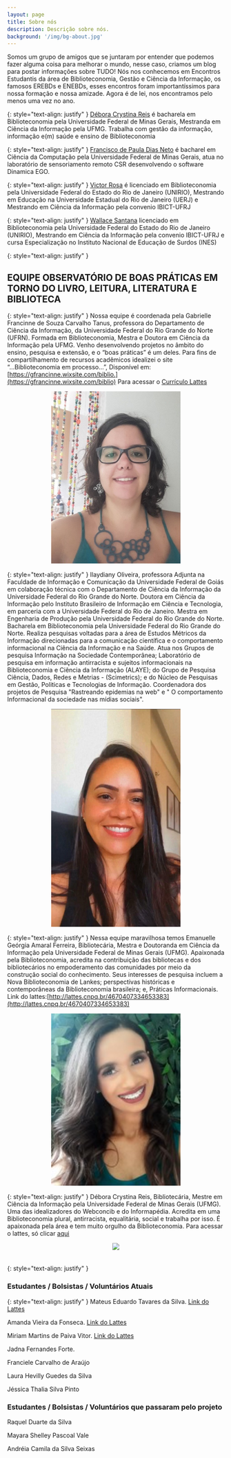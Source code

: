 ```yaml
---
layout: page
title: Sobre nós
description: Descrição sobre nós.
background: '/img/bg-about.jpg'
---
```


Somos um grupo de amigos que se juntaram por entender que podemos fazer alguma coisa para melhorar o mundo, nesse caso, criamos um blog para postar informações sobre TUDO! 
Nós nos conhecemos em Encontros Estudantis da área de Biblioteconomia, Gestão e Ciência da Informação, os famosos EREBDs e ENEBDs, esses encontros foram importantíssimos para nossa formação e nossa amizade. Agora é de lei, nos encontramos pelo menos uma vez no ano.

{: style="text-align: justify" }
[Débora Crystina Reis](http://lattes.cnpq.br/8991339927186146) é bacharela em Biblioteconomia pela Universidade Federal de Minas Gerais, Mestranda em Ciência da Informação pela UFMG. Trabalha com gestão da informação, informação e(m) saúde e ensino de Biblioteconomia

{: style="text-align: justify" }
[Francisco de Paula Dias Neto](http://lattes.cnpq.br/4018464616656797) é bacharel em Ciência da Computação pela Universidade Federal de Minas Gerais, atua no laboratório de sensoriamento remoto CSR desenvolvendo o software Dinamica EGO.

{: style="text-align: justify" }
[Victor Rosa](http://lattes.cnpq.br/4914431334459165) é licenciado em Biblioteconomia pela Universidade Federal do Estado do Rio de Janeiro (UNIRIO), Mestrando em Educação na Universidade Estadual do Rio de Janeiro (UERJ) e Mestrando em Ciência da Informação pela convenio IBICT-UFRJ

{: style="text-align: justify" }
[Wallace Santana](http://lattes.cnpq.br/5546721495967112) licenciado em Biblioteconomia pela Universidade Federal do Estado do Rio de Janeiro (UNIRIO), Mestrando em Ciência da Informação pela convenio IBICT-UFRJ e cursa Especialização no Instituto Nacional de Educação de Surdos (INES)

{: style="text-align: justify" }
## EQUIPE OBSERVATÓRIO DE BOAS PRÁTICAS EM TORNO DO LIVRO, LEITURA, LITERATURA E BIBLIOTECA

{: style="text-align: justify" }
Nossa equipe é coordenada pela 
Gabrielle Francinne de Souza Carvalho Tanus, professora do Departamento de Ciência da Informação, da Universidade Federal do Rio Grande do Norte (UFRN). Formada em Biblioteconomia, Mestra e Doutora em Ciência da Informação pela UFMG. Venho desenvolvendo projetos no âmbito do ensino, pesquisa e extensão, e o “boas práticas” é um deles. Para fins de compartilhamento de recursos acadêmicos idealizei o site “...Biblioteconomia em processo...”, Disponível em: [https://gfrancinne.wixsite.com/biblio.](https://gfrancinne.wixsite.com/biblio) Para acessar o [Currículo Lattes](http://lattes.cnpq.br/0229537475582012)

<center><img src="/img/GabrielleTanus.jpg" width="300"/></center>

{: style="text-align: justify" }
Ilaydiany Oliveira, professora Adjunta na Faculdade de Informação e Comunicação da Universidade Federal de Goiás em colaboração técnica com o Departamento de Ciência da Informação da Universidade Federal do Rio Grande do Norte. Doutora em Ciência da Informação pelo Instituto Brasileiro de Informação em Ciência e Tecnologia, em parceria com a Universidade Federal do Rio de Janeiro. Mestra em Engenharia de Produção pela Universidade Federal do Rio Grande do Norte. Bacharela em Biblioteconomia pela Universidade Federal do Rio Grande do Norte. Realiza pesquisas voltadas para a área de Estudos Métricos da Informação direcionadas para a comunicação científica e o comportamento informacional na Ciência da Informação e na Saúde. Atua nos Grupos de pesquisa Informação na Sociedade Contemporânea; Laboratório de pesquisa em informação antirracista e sujeitos informacionais na Biblioteconomia e Ciência da Informação (ALAYE); do Grupo de Pesquisa Ciência, Dados, Redes e Metrias - (Scimetrics); e do Núcleo de Pesquisas em Gestão, Politicas e Tecnologias de Informação. Coordenadora dos projetos de Pesquisa "Rastreando epidemias na web" e " O comportamento Informacional da sociedade nas mídias sociais".

<center><img src="/img/posts/FotoIlaydiani.jpg" width="300"/></center>    

{: style="text-align: justify" }
Nessa equipe maravilhosa temos 
Emanuelle Geórgia Amaral Ferreira, Bibliotecária, Mestra e Doutoranda em Ciência da Informação pela Universidade Federal de Minas Gerais (UFMG). Apaixonada pela Biblioteconomia, acredita na contribuição das bibliotecas e dos bibliotecários no empoderamento das comunidades por meio da construção social do conhecimento. Seus interesses de pesquisa incluem a Nova Biblioteconomia de Lankes; perspectivas históricas e contemporâneas da Biblioteconomia brasileira; e, Práticas Informacionais. Link do lattes:[http://lattes.cnpq.br/4670407334653383](http://lattes.cnpq.br/4670407334653383)

<center><img src="/img/posts/Emanuelle.jpg" width="300"/></center>    

{: style="text-align: justify" }
Débora Crystina Reis, Bibliotecária, Mestre em Ciência da Informação pela Universidade Federal de Minas Gerais (UFMG). Uma das idealizadores do Webconcib e do Informapédia. Acredita em uma Biblioteconomia plural, antirracista, equalitária, social e trabalha por isso. É apaixonada pela área e tem muito orgulho da Biblioteconomia. Para acessar o lattes, só clicar [aqui](http://lattes.cnpq.br/8991339927186146)

<center><img src="/img/posts/Débora.jpg" width="300"/></center>

<br>

{: style="text-align: justify" }
### Estudantes / Bolsistas / Voluntários Atuais

{: style="text-align: justify" }
Mateus Eduardo Tavares da Silva. [Link do Lattes](http://lattes.cnpq.br/0962960570543349)  

Amanda Vieira da Fonseca. [Link do Lattes](http://lattes.cnpq.br/2892649102932627)

Miriam Martins de Paiva Vitor. [Link do Lattes](http://lattes.cnpq.br/7601601075454815)

Jadna Fernandes Forte.

Franciele Carvalho de Araújo

Laura Hevilly Guedes da Silva

Jéssica Thalia Silva Pinto

### Estudantes / Bolsistas / Voluntários que passaram pelo projeto

Raquel Duarte da Silva

Mayara Shelley Pascoal Vale

Andréia Camila da Silva Seixas

